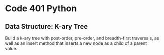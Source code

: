 # Code 401 Python
## Data Structure: K-ary Tree

Build a k-ary tree with post-order, pre-order, and breadth-first traversals, as well as an insert method that inserts a new node as a child of a parent value.